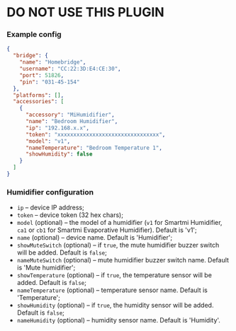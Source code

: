 # DO NOT USE THIS PLUGIN

### Example config

```json
{
  "bridge": {
    "name": "Homebridge",
    "username": "CC:22:3D:E4:CE:30",
    "port": 51826,
    "pin": "031-45-154"
  },
  "platforms": [],
  "accessories": [
    {
      "accessory": "MiHumidifier",
      "name": "Bedroom Humidifier",
      "ip": "192.168.x.x",
      "token": "xxxxxxxxxxxxxxxxxxxxxxxxxxxxxxxx",
      "model": "v1",
      "nameTemperature": "Bedroom Temperature 1",
      "showHumidity": false
    }
  ]
}
```

### Humidifier configuration

- `ip` – device IP address;
- `token` – device token (32 hex chars);
- `model` (optional) – the model of a humidifier (`v1` for Smartmi Humidifier, `ca1` or `cb1` for Smartmi Evaporative Humidifier). Default is 'v1';
- `name` (optional) – device name. Default is 'Humidifier';
- `showMuteSwitch` (optional) – if `true`, the mute humidifier buzzer switch will be added. Default is `false`;
- `nameMuteSwitch` (optional) – mute humidifier buzzer switch name. Default is 'Mute humidifier';
- `showTemperature` (optional) – if `true`, the temperature sensor will be added. Default is `false`;
- `nameTemperature` (optional) – temperature sensor name. Default is 'Temperature';
- `showHumidity` (optional) – if `true`, the humidity sensor will be added. Default is `false`;
- `nameHumidity` (optional) – humidity sensor name. Default is 'Humidity'.
